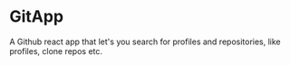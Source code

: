 # GitApp
A Github react app that let's you search for profiles and repositories, like profiles, clone repos etc. 
